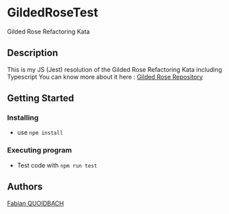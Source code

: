 # GildedRoseTest
Gilded Rose Refactoring Kata

## Description
This is my JS (Jest) resolution of the Gilded Rose Refactoring Kata including Typescript
You can know more about it here : [Gilded Rose Repository](https://github.com/emilybache/GildedRose-Refactoring-Kata)

## Getting Started

### Installing

* use `npm install`

### Executing program

* Test code with `npm run test`

## Authors

[Fabian QUOIDBACH](www.linkedin.com/in/fabian-quoidbach)